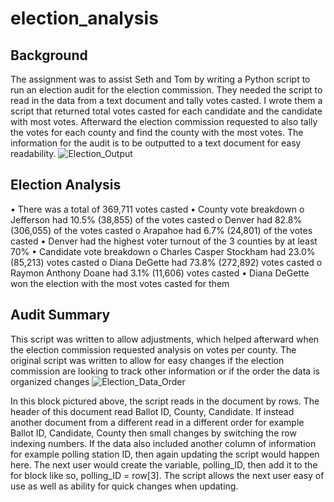 # election_analysis

## Background
The assignment was to assist Seth and Tom by writing a Python script to run an election audit for the election commission. They needed the script to read in the data from a text document and tally votes casted. I wrote them a script that returned total votes casted for each candidate and the candidate with most votes. Afterward the election commission requested to also tally the votes for each county and find the county with the most votes. The information for the audit is to be outputted to a text document for easy readability.
![Election_Output](https://user-images.githubusercontent.com/56700719/149681575-5bd414d7-961b-4c5e-9bb3-c4953bde38ec.JPG)

## Election Analysis
•	There was a total of 369,711 votes casted
•	County vote breakdown
o	Jefferson had 10.5% (38,855) of the votes casted
o	Denver had 82.8% (306,055) of the votes casted
o	Arapahoe had 6.7% (24,801) of the votes casted
•	Denver had the highest voter turnout of the 3 counties by at least 70%
•	Candidate vote breakdown
o	Charles Casper Stockham had 23.0% (85,213) votes casted
o	Diana DeGette had 73.8% (272,892) votes casted
o	Raymon Anthony Doane had 3.1% (11,606) votes casted
•	Diana DeGette won the election with the most votes casted for them
## Audit Summary
This script was written to allow adjustments, which helped afterward when the election commission requested analysis on votes per county. The original script was written to allow for easy changes if the election commission are looking to track other information or if the order the data is organized changes
![Election_Data_Order](https://user-images.githubusercontent.com/56700719/149681596-8700c325-d278-4c1e-98c0-18a50fa4f90e.JPG)

In this block pictured above, the script reads in the document by rows. The header of this document read Ballot ID, County, Candidate. If instead another document from a different read in a different order for example Ballot ID, Candidate, County then small changes by switching the row indexing numbers. If the data also included another column of information for example polling station ID, then again updating the script would happen here. The next user would create the variable, polling_ID, then add it to the for block like so, polling_ID = row[3]. The script allows the next user easy of use as well as ability for quick changes when updating.
